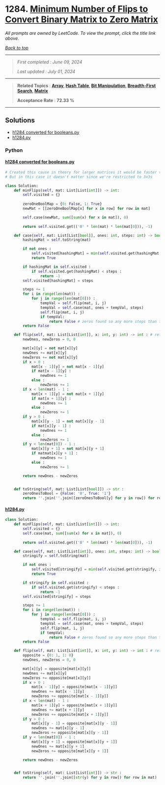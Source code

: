 # 1284. [Minimum Number of Flips to Convert Binary Matrix to Zero Matrix](<https://leetcode.com/problems/minimum-number-of-flips-to-convert-binary-matrix-to-zero-matrix>)

*All prompts are owned by LeetCode. To view the prompt, click the title link above.*

*[Back to top](<../README.md>)*

------

> *First completed : June 09, 2024*
>
> *Last updated : July 01, 2024*

------

> **Related Topics** : **[Array](<by_topic/Array.md>), [Hash Table](<by_topic/Hash Table.md>), [Bit Manipulation](<by_topic/Bit Manipulation.md>), [Breadth-First Search](<by_topic/Breadth-First Search.md>), [Matrix](<by_topic/Matrix.md>)**
>
> **Acceptance Rate** : **72.33 %**

------

## Solutions

- [h1284 converted for booleans.py](<../my-submissions/h1284 converted for booleans.py>)
- [h1284.py](<../my-submissions/h1284.py>)
### Python
#### [h1284 converted for booleans.py](<../my-submissions/h1284 converted for booleans.py>)
```Python
# Created this cause in theory for larger matrices it would be faster to use booleans instead of integers
# But in this case it doesn't matter since we're restricted to 3x3s

class Solution:
    def minFlips(self, mat: List[List[int]]) -> int:
        self.visited = {}
        
        zeroOneBoolMap = {0: False, 1: True}
        newMat = [[zeroOneBoolMap[x] for x in row] for row in mat]

        self.case(newMat, sum([sum(x) for x in mat]), 0)
        
        return self.visited.get(('0' * len(mat) * len(mat[0])), -1)

    def case(self, mat: List[List[bool]], ones: int, steps: int) -> bool:
        hashingMat = self.toString(mat)

        if not ones :
            self.visited[hashingMat] = min(self.visited.get(hashingMat, inf), steps)
            return True

        if hashingMat in self.visited :
            if self.visited.get(hashingMat) < steps :
                return -1
        self.visited[hashingMat] = steps

        steps += 1
        for i in range(len(mat)) :
            for j in range(len(mat[0])) :
                tempVal = self.flip(mat, i, j)
                tempVal = self.case(mat, ones + tempVal, steps)
                self.flip(mat, i, j)
                if tempVal:
                    return False # zeros found so any more steps than this will not improve #steps
        return False

    def flip(self, mat: List[List[int]], x: int, y: int) -> int : # ret # of new 1's
        newOnes, newZeros = 0, 0

        mat[x][y] = not mat[x][y]
        newOnes += mat[x][y]
        newZeros += not mat[x][y]
        if x > 0 :
            mat[x - 1][y] = not mat[x - 1][y]
            if mat[x - 1][y] :
                newOnes += 1
            else :
                newZeros += 1
        if x < len(mat) - 1 :
            mat[x + 1][y] = not mat[x + 1][y]
            if mat[x + 1][y] :
                newOnes += 1
            else :
                newZeros += 1
        if y > 0 :
            mat[x][y - 1] = not mat[x][y - 1]
            if mat[x][y - 1] :
                newOnes += 1
            else :
                newZeros += 1
        if y < len(mat[0]) - 1 :
            mat[x][y + 1] = not mat[x][y + 1]
            if matmat[x][y + 1] :
                newOnes += 1
            else :
                newZeros += 1

        return newOnes - newZeros


    def toString(self, mat: List[List[bool]]) -> str :
        zeroOnesToBool = {False: '0', True: '1'}
        return ''.join(''.join([zeroOnesToBool[y] for y in row]) for row in mat)
```

#### [h1284.py](<../my-submissions/h1284.py>)
```Python
class Solution:
    def minFlips(self, mat: List[List[int]]) -> int:
        self.visited = {}
        self.case(mat, sum([sum(x) for x in mat]), 0)
        
        return self.visited.get(('0' * len(mat) * len(mat[0])), -1)

    def case(self, mat: List[List[int]], ones: int, steps: int) -> bool:
        stringify = self.toString(mat)

        if not ones :
            self.visited[stringify] = min(self.visited.get(stringify, inf), steps)
            return True

        if stringify in self.visited :
            if self.visited.get(stringify) < steps :
                return -1
        self.visited[stringify] = steps

        steps += 1
        for i in range(len(mat)) :
            for j in range(len(mat[0])) :
                tempVal = self.flip(mat, i, j)
                tempVal = self.case(mat, ones + tempVal, steps)
                self.flip(mat, i, j)
                if tempVal:
                    return False # zeros found so any more steps than this will not improve #steps
        return False

    def flip(self, mat: List[List[int]], x: int, y: int) -> int : # ret # of new 1's
        opposite = {0: 1, 1: 0}
        newOnes, newZeros = 0, 0

        mat[x][y] = opposite[mat[x][y]]
        newOnes += mat[x][y]
        newZeros += opposite[mat[x][y]]
        if x > 0 :
            mat[x - 1][y] = opposite[mat[x - 1][y]]
            newOnes += mat[x - 1][y]
            newZeros += opposite[mat[x - 1][y]]
        if x < len(mat) - 1 :
            mat[x + 1][y] = opposite[mat[x + 1][y]]
            newOnes += mat[x + 1][y]
            newZeros += opposite[mat[x + 1][y]]
        if y > 0 :
            mat[x][y - 1] = opposite[mat[x][y - 1]]
            newOnes += mat[x][y - 1]
            newZeros += opposite[mat[x][y - 1]]
        if y < len(mat[0]) - 1 :
            mat[x][y + 1] = opposite[mat[x][y + 1]]
            newOnes += mat[x][y + 1]
            newZeros += opposite[mat[x][y + 1]]

        return newOnes - newZeros


    def toString(self, mat: List[List[int]]) -> str :
        return ''.join(''.join([str(y) for y in row]) for row in mat)
```

